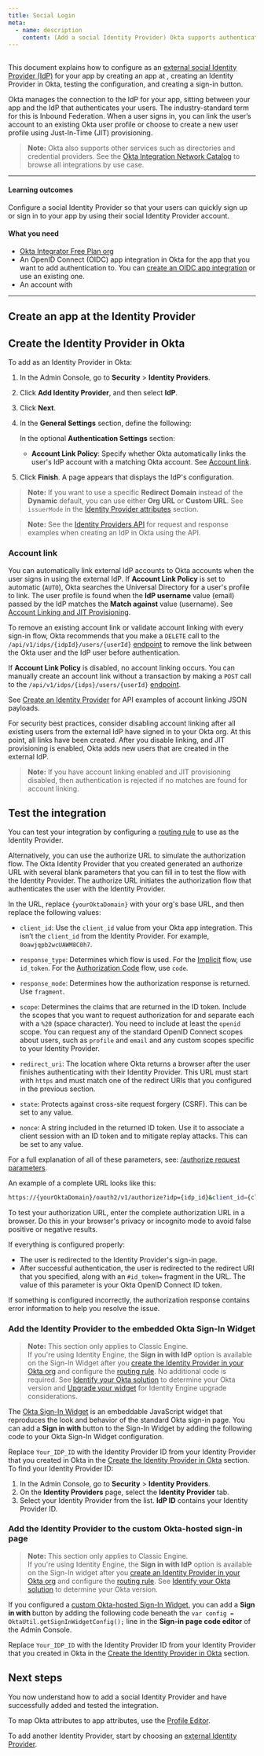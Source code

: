 ```yaml
---
title: Social Login
meta:
  - name: description
    content: (Add a social Identity Provider) Okta supports authentication with social Identity Providers. Get an overview of the social login process and prerequisites, as well as the setup instructions.
---
```


## <StackSnippet snippet="idp" inline />

This document explains how to configure <StackSnippet snippet="idp" inline /> as an [external social Identity Provider (IdP)](/docs/concepts/identity-providers/) for your app by creating an app at <StackSnippet snippet="idp" inline />, creating an Identity Provider in Okta, testing the configuration, and creating a sign-in button.

<StackSnippet snippet="micronote" />

Okta manages the connection to the IdP for your app, sitting between your app and the IdP that authenticates your users. The industry-standard term for this is Inbound Federation. When a user signs in, you can link the user’s <StackSnippet snippet="idp" inline /> account to an existing Okta user profile or choose to create a new user profile using Just-In-Time (JIT) provisioning.

> **Note:** Okta also supports other services such as directories and credential providers. See the [Okta Integration Network Catalog](https://www.okta.com/okta-integration-network/) to browse all integrations by use case.

---

#### Learning outcomes

Configure a social Identity Provider so that your users can quickly sign up or sign in to your app by using their social Identity Provider account.

#### What you need

* [Okta Integrator Free Plan org](https://developer.okta.com/signup)
* An OpenID Connect (OIDC) app integration in Okta for the app that you want to add authentication to. You can [create an OIDC app integration](https://help.okta.com/okta_help.htm?id=ext_Apps_App_Integration_Wizard-oidc) or use an existing one.
* An account with <StackSnippet snippet="idpaccount" inline />

---

## Create an app at the Identity Provider

<StackSnippet snippet="appatidp" />

## Create the Identity Provider in Okta

To add <StackSnippet snippet="idp" inline /> as an Identity Provider in Okta:

1. In the Admin Console, go to **Security** > **Identity Providers**.
1. Click **Add Identity Provider**, and then select **<StackSnippet snippet="idp" inline /> IdP**. <StackSnippet snippet="alt-idp" inline />
1. Click **Next**.
1. In the **General Settings** section, define the following:

   <StackSnippet snippet="appidpinokta" />

   In the optional **Authentication Settings** section:

   * **Account Link Policy**: Specify whether Okta automatically links the user's IdP account with a matching Okta account. See [Account link](#account-link).

5. Click **Finish**. A page appears that displays the IdP's configuration.

> **Note:** If you want to use a specific **Redirect Domain** instead of the **Dynamic** default, you can use either **Org URL** or **Custom URL**. See `issuerMode` in the [Identity Provider attributes](https://developer.okta.com/docs/api/openapi/okta-management/management/tag/IdentityProvider/#tag/IdentityProvider/operation/getIdentityProvider!c=200&path=created&t=response) section.

<StackSnippet snippet="afterappidpinokta" />

> **Note:** See the [Identity Providers API](https://developer.okta.com/docs/api/openapi/okta-management/management/tag/IdentityProvider/#tag/IdentityProvider/operation/createIdentityProvider) for request and response examples when creating an IdP in Okta using the API.

### Account link

You can automatically link external IdP accounts to Okta accounts when the user signs in using the external IdP. If **Account Link Policy** is set to automatic (`AUTO`), Okta searches the Universal Directory for a user's profile to link. The user profile is found when the **IdP username** value (email) passed by the IdP matches the **Match against** value (username). See [Account Linking and JIT Provisioning](/docs/concepts/identity-providers/#account-linking-and-just-in-time-provisioning).

To remove an existing account link or validate account linking with every sign-in flow, Okta recommends that you make a `DELETE` call to the `/api/v1/idps/{idpId}/users/{userId}` [endpoint](https://developer.okta.com/docs/api/openapi/okta-management/management/tag/IdentityProviderUsers/#tag/IdentityProviderUsers/operation/unlinkUserFromIdentityProvider) to remove the link between the Okta user and the IdP user before authentication.

If **Account Link Policy** is disabled, no account linking occurs. You can manually create an account link without a transaction by making a `POST` call to the `/api/v1/idps/{idps}/users/{userId}` [endpoint](https://developer.okta.com/docs/api/openapi/okta-management/management/tag/IdentityProviderUsers/#tag/IdentityProviderUsers/operation/linkUserToIdentityProvider).

See [Create an Identity Provider](https://developer.okta.com/docs/api/openapi/okta-management/management/tag/IdentityProvider/#tag/IdentityProvider/operation/createIdentityProvider) for API examples of account linking JSON payloads.

For security best practices, consider disabling account linking after all existing users from the external IdP have signed in to your Okta org. At this point, all links have been created. After you disable linking, and JIT provisioning is enabled, Okta adds new users that are created in the external IdP.

> **Note:** If you have account linking enabled and JIT provisioning disabled, then authentication is rejected if no matches are found for account linking.

## Test the integration

You can test your integration by configuring a [routing rule](https://help.okta.com/okta_help.htm?id=ext-cfg-routing-rules) to use <StackSnippet snippet="idp" inline /> as the Identity Provider.

Alternatively, you can use the authorize URL to simulate the authorization flow. The Okta Identity Provider that you created generated an authorize URL with several blank parameters that you can fill in to test the flow with the Identity Provider. The authorize URL initiates the authorization flow that authenticates the user with the Identity Provider.

In the URL, replace `{yourOktaDomain}` with your org's base URL, and then replace the following values:

* `client_id`: Use the `client_id` value from your Okta app integration. This isn’t the `client_id` from the Identity Provider. For example, `0oawjqpb2wcUAWM8C0h7`.

* `response_type`: Determines which flow is used. For the [Implicit](/docs/guides/implement-grant-type/implicit/main/) flow, use `id_token`. For the [Authorization Code](/docs/guides/implement-grant-type/authcode/main/) flow, use `code`.

* `response_mode`: Determines how the authorization response is returned. Use `fragment`.

* `scope`: Determines the claims that are returned in the ID token. Include the scopes that you want to request authorization for and separate each with a `%20` (space character). You need to include at least the `openid` scope. You can request any of the standard OpenID Connect scopes about users, such as `profile` and `email` and any custom scopes specific to your Identity Provider.

* `redirect_uri`: The location where Okta returns a browser after the user finishes authenticating with their Identity Provider. This URL must start with `https` and must match one of the redirect URIs that you configured in the previous section.

* `state`: Protects against cross-site request forgery (CSRF). This can be set to any value.

* `nonce`: A string included in the returned ID token. Use it to associate a client session with an ID token and to mitigate replay attacks. This can be set to any value.

For a full explanation of all of these parameters, see: [/authorize request parameters](https://developer.okta.com/docs/api/openapi/okta-oauth/oauth/tag/CustomAS/#tag/CustomAS/operation/authorizeCustomAS).

An example of a complete URL looks like this:

```bash
https://{yourOktaDomain}/oauth2/v1/authorize?idp={idp_id}&client_id={client_id}&response_type=id_token&response_mode=fragment&scope=openid%20email&redirect_uri=https%3A%2F%2FyourAppUrlHere.com%2F&state=WM6D&nonce=YsG76jo

```

To test your authorization URL, enter the complete authorization URL in a browser. Do this in your browser's privacy or incognito mode to avoid false positive or negative results.

If everything is configured properly:

* The user is redirected to the Identity Provider's sign-in page.
* After successful authentication, the user is redirected to the redirect URI that you specified, along with an `#id_token=` fragment in the URL. The value of this parameter is your Okta OpenID Connect ID token.

If something is configured incorrectly, the authorization response contains error information to help you resolve the issue.

<StackSnippet snippet="noemail" />

### Add the Identity Provider to the embedded Okta Sign-In Widget

> **Note:** This section only applies to Classic Engine. <br>
> If you're using Identity Engine, the **Sign in with IdP** option is available on the Sign-In Widget after you [create the Identity Provider in your Okta org](#create-the-identity-provider-in-okta) and configure the [routing rule](https://help.okta.com/okta_help.htm?id=ext-cfg-routing-rules). No additional code is required. See [Identify your Okta solution](https://help.okta.com/okta_help.htm?type=oie&id=ext-oie-version) to determine your Okta version and [Upgrade your widget](/docs/guides/oie-upgrade-sign-in-widget/main/#idp-discovery) for Identity Engine upgrade considerations.

The [Okta Sign-In Widget](https://github.com/okta/okta-signin-widget) is an embeddable JavaScript widget that reproduces the look and behavior of the standard Okta sign-in page. You can add a **Sign in with <StackSnippet snippet="idp" inline />** button to the Sign-In Widget by adding the following code to your Okta Sign-In Widget configuration.

<StackSnippet snippet="siwconfig" />

Replace `Your_IDP_ID` with the Identity Provider ID from your Identity Provider that you created in Okta in the [Create the Identity Provider in Okta](#create-the-identity-provider-in-okta) section. To find your Identity Provider ID:

1. In the Admin Console, go to **Security** > **Identity Providers**.
1. On the **Identity Providers** page, select the **Identity Provider** tab.
1. Select your Identity Provider from the list. **IdP ID** contains your Identity Provider ID.

### Add the Identity Provider to the custom Okta-hosted sign-in page

> **Note:** This section only applies to Classic Engine. <br>
> If you're using Identity Engine, the **Sign in with IdP** option is available on the Sign-In widget after you [create an Identity Provider in your Okta org](#create-an-identity-provider-in-okta) and configure the [routing rule](https://help.okta.com/okta_help.htm?id=ext-cfg-routing-rules). See [Identify your Okta solution](https://help.okta.com/okta_help.htm?type=oie&id=ext-oie-version) to determine your Okta version.

If you configured a [custom Okta-hosted Sign-In Widget](/docs/guides/custom-widget/main/#style-the-okta-hosted-sign-in-widget), you can add a **Sign in with <StackSnippet snippet="idp" inline />** button by adding the following code beneath the `var config = OktaUtil.getSignInWidgetConfig();` line in the **Sign-in page code editor** of the Admin Console.

<StackSnippet snippet="siwconfig" />

Replace `Your_IDP_ID` with the Identity Provider ID from your Identity Provider that you created in Okta in the [Create the Identity Provider in Okta](#create-the-identity-provider-in-okta) section.

## Next steps

You now understand how to add a social Identity Provider and have successfully added and tested the integration.

To map Okta attributes to app attributes, use the [Profile Editor](https://help.okta.com/okta_help.htm?id=ext_app_map).

To add another Identity Provider, start by choosing an [external Identity Provider](/docs/guides/identity-providers/).
